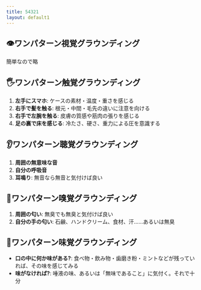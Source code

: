 ```yaml
---
title: 54321
layout: default1
---
```

## 👁️ワンパターン視覚グラウンディング

簡単なので略

## 🖐ワンパターン触覚グラウンディング

1. **左手にスマホ**: ケースの素材・温度・重さを感じる
2. **右手で髪を触る**: 根元・中間・毛先の違いに注意を向ける
3. **右手で左腕を触る**: 皮膚の質感や筋肉の張りを感じる
4. **足の裏で床を感じる**: 冷たさ、硬さ、重力による圧を意識する

## 👂ワンパターン聴覚グラウンディング

1. **周囲の無意味な音**
2. **自分の呼吸音**
3. **耳鳴り**: 無音なら無音と気付けば良い

## 👃ワンパターン嗅覚グラウンディング

1. **周囲の匂い**: 無臭でも無臭と気付けば良い
2. **自分の手の匂い**: 石鹸、ハンドクリーム、食材、汗……あるいは無臭

## 👅ワンパターン味覚グラウンディング

- **口の中に何か味がある?**:
食べ物・飲み物・歯磨き粉・ミントなどが残っていれば、その味を感じてみる
- **味がなければ?**:
唾液の味、あるいは「無味であること」に気付く。それで十分
